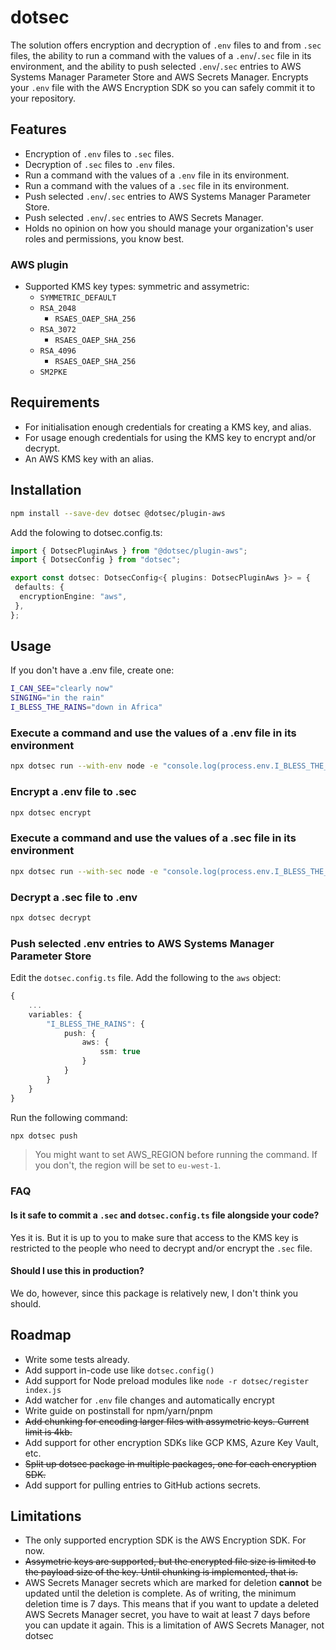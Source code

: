 # dotsec

The solution offers encryption and decryption of `.env` files to and from `.sec` files, the ability to run a command with the values of a `.env`/`.sec` file in its environment, and the ability to push selected `.env`/`.sec` entries to AWS Systems Manager Parameter Store and AWS Secrets Manager.
Encrypts your `.env` file with the AWS Encryption SDK so you can safely commit it to your repository.


## Features

- Encryption of `.env` files to `.sec` files.
- Decryption of `.sec` files to `.env` files.
- Run a command with the values of a `.env` file in its environment.
- Run a command with the values of a `.sec` file in its environment.
- Push selected `.env`/`.sec` entries to AWS Systems Manager Parameter Store.
- Push selected `.env`/`.sec` entries to AWS Secrets Manager.
- Holds no opinion on how you should manage your organization's user roles and permissions, you know best.

### AWS plugin

- Supported KMS key types: symmetric and assymetric:
  - `SYMMETRIC_DEFAULT`
  - `RSA_2048`
    - `RSAES_OAEP_SHA_256`
  - `RSA_3072`
    - `RSAES_OAEP_SHA_256`
  - `RSA_4096`
    - `RSAES_OAEP_SHA_256`
  - `SM2PKE`

## Requirements

- For initialisation enough credentials for creating a KMS key, and alias.
- For usage enough credentials for using the KMS key to encrypt and/or decrypt.
- An AWS KMS key with an alias.

## Installation

```sh
npm install --save-dev dotsec @dotsec/plugin-aws
```

Add the folowing to dotsec.config.ts:

```ts
import { DotsecPluginAws } from "@dotsec/plugin-aws";
import { DotsecConfig } from "dotsec";

export const dotsec: DotsecConfig<{ plugins: DotsecPluginAws }> = {
 defaults: {
  encryptionEngine: "aws",
 },
};
```

## Usage

If you don't have a .env file, create one:

```sh
I_CAN_SEE="clearly now"
SINGING="in the rain"
I_BLESS_THE_RAINS="down in Africa"
```

### Execute a command and use the values of a .env file in its environment

```sh
npx dotsec run --with-env node -e "console.log(process.env.I_BLESS_THE_RAINS)"
```

### Encrypt a .env file to .sec

```sh
npx dotsec encrypt
```

### Execute a command and use the values of a .sec file in its environment

```sh
npx dotsec run --with-sec node -e "console.log(process.env.I_BLESS_THE_RAINS)"
```

### Decrypt a .sec file to .env

```sh
npx dotsec decrypt
```

### Push selected .env entries to AWS Systems Manager Parameter Store

Edit the `dotsec.config.ts` file. Add the following to the `aws` object:

```ts
{
    ...
    variables: {
        "I_BLESS_THE_RAINS": {
            push: {
                aws: {
                    ssm: true
                }
            }
        }
    }
}
```

Run the following command:

```sh
npx dotsec push
```

> You might want to set AWS_REGION before running the command. If you don't, the region will be set to `eu-west-1`.
<!-- 
## Usage

If you don't have an AWS KMS key with an alias, you can create one with the following command:

```sh
aws kms create-key --description "Dotsec key" --region eu-west-1
```

Take not of the `KeyMetadata.KeyId` value, and create an alias for it:

> Note: You are free to pick any allowed alias name.

```sh
aws kms create-alias --alias-name alias/dotsec --target-key-id <key-id>
```

### Execute a command and use the values of a .env file in its environment

Create a .env file if you don't have one already, and add some values:

```sh
echo "MY_FANCY_ENV_VAR='yes yes yallzies'\nHEY_HO='Let\'s go'" > .env
```

The following command will create an encrypted version of the `.env` file, and store it in a file called `.sec`. It will also create a config file called `dotsec.config.ts` which contains the KMS key alias, and AWS region. (Note: you don't have to add the key alias and region to the config file, you can also pass them as options to the dotsec aws sub command. See `dotsec init aws --help` for more information.)

```sh
npx dotsec init --aws-region eu-west-1 [--aws-key-alias alias/dotsec]
```

The following files will be created:

- `.sec` - The encrypted version of the `.env` file.
- `dotsec.config.ts` - The config file containing the KMS key alias and AWS region.

### Add files to Git

Add the `.sec` and `dotsec.config.ts` files to your repository, and commit these accordingly.

### Run a process with your .env file

```sh
npx dotsec run --env .env command env
```

### Run a process with your .sec file

```sh
npx dotsec run --sec .sec command env
```

For more options see `dotsec run --help`.

### Decrypt a .sec file to .env

```sh
npx dotsec decrypt
```

For more options see `dotsec decrypt --help`.

### Encrypt a .env file to .sec

```sh
npx dotsec encrypt
```

For more options see `dotsec encrypt --help`.

### Push selected .env/.sec entries to AWS Systems Manager Parameter Store

Take your favorite editor, and edit the `dotsec.config.ts` file. Add the following to the `aws` object:

```ts
{
    variables: {
        "NAME_OF_ENV_VAR_YOU_WANT_TO_PUSH": {
            push: {
                aws: {
                    ssm: true
                }
            }
        }
    }
}
```

> Take a look at the DotsecConfig type for more options on how to configure SSM pushes.

```sh
npx dotsec push --env --to-aws-ssm
```

### Push selected .env/.sec entries to AWS Secrets Manager

Take your favorite editor, and edit the `dotsec.config.ts` file. Add the following to the `aws` object:

```ts
{
    variables: {
        "NAME_OF_ENV_VAR_YOU_WANT_TO_PUSH": {
            push: {
                aws: {
                    secretsManager: true
                }
            }
        }
    }
}
```

> Take a look at the DotsecConfig type for more options on how to configure Secrets Manager pushes.

```sh
npx dotsec push --env --to-aws-secrets-manager
``` -->

### FAQ

#### Is it safe to commit a `.sec` and `dotsec.config.ts` file alongside your code?

Yes it is. But it is up to you to make sure that access to the KMS key is restricted to the people who need to decrypt and/or encrypt the `.sec` file.

#### Should I use this in production?

We do, however, since this package is relatively new, I don't think you should.

## Roadmap

- Write some tests already.
- Add support in-code use like `dotsec.config()`
- Add support for Node preload modules like `node -r dotsec/register index.js`
- Add watcher for `.env` file changes and automatically encrypt
- Write guide on postinstall for npm/yarn/pnpm
- ~~Add chunking for encoding larger files with assymetric keys. Current limit is 4kb.~~
- Add support for other encryption SDKs like GCP KMS, Azure Key Vault, etc.
- ~~Split up dotsec package in multiple packages, one for each encryption SDK.~~
- Add support for pulling entries to GitHub actions secrets.

## Limitations

- The only supported encryption SDK is the AWS Encryption SDK. For now.
- ~~Assymetric keys are supported, but the encrypted file size is limited to the payload size of the key. Until chunking is implemented, that is.~~
- AWS Secrets Manager secrets which are marked for deletion **cannot** be updated until the deletion is complete. As of writing, the minimum deletion time is 7 days. This means that if you want to update a deleted AWS Secrets Manager secret, you have to wait at least 7 days before you can update it again. This is a limitation of AWS Secrets Manager, not dotsec
